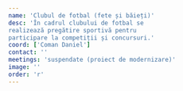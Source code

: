 ```yaml
---
name: 'Clubul de fotbal (fete și băieți)'
desc: 'În cadrul clubului de fotbal se
realizează pregătire sportivă pentru
participare la competiții și concursuri.'
coord: ['Coman Daniel']
contact: ''
meetings: 'suspendate (proiect de modernizare)'
image: ''
order: 'r'
---
```

